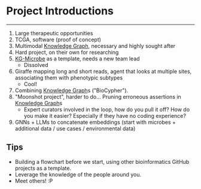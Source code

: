 # Project Introductions
---

1. Large therapeutic opportunities
2. TCGA, software (proof of concept)
3. Multimodal [Knowledge Graph](Knowledge%20Graph.md), necessary and highly sought after 
4. Hard project, on their own for researching
5. [KG-Microbe](KG-Microbe.md) as a template, needs a new team lead
	- Dissolved
6. Giraffe mapping long and short reads, agent that looks at multiple sites, associating them with phenotypic subtypes
	- Cool!
7. Combining [Knowledge Graph](Knowledge%20Graph.md)s ("BioCypher").
8. "Moonshot project", harder to do... Pruning erroneous assertions in [Knowledge Graph](Knowledge%20Graph.md)s
	- Expert curators involved in the loop, how do you pull it off? How do you make it easier? Especially if they have no coding experience?
9. GNNs + LLMs to concatenate embeddings (start with microbes + additional data / use cases / environmental data)
## Tips

- Building a flowchart before we start, using other bioinformatics GitHub projects as a template.
- Leverage the knowledge of the people around you.
- Meet others! :P